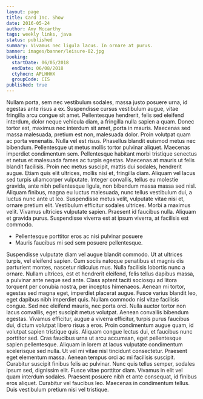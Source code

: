 ```yaml
---
layout: page
title: Card Inc. Show
date: 2016-05-24
author: Amy Mccarthy
tags: weekly links, java
status: published
summary: Vivamus nec ligula lacus. In ornare at purus.
banner: images/banner/leisure-02.jpg
booking:
  startDate: 06/05/2018
  endDate: 06/08/2018
  ctyhocn: APLHHHX
  groupCode: CIS
published: true
---
```

Nullam porta, sem nec vestibulum sodales, massa justo posuere urna, id egestas ante risus a ex. Suspendisse cursus vestibulum augue, vitae fringilla arcu congue sit amet. Pellentesque hendrerit, felis sed eleifend interdum, dolor neque vehicula diam, a fringilla nulla sapien a quam. Donec tortor est, maximus nec interdum sit amet, porta in mauris. Maecenas sed massa malesuada, pretium est non, malesuada dolor. Proin volutpat quam ac porta venenatis. Nulla vel est risus. Phasellus blandit euismod metus nec bibendum. Pellentesque ut metus mollis tortor pulvinar aliquet. Maecenas imperdiet condimentum sem.
Pellentesque habitant morbi tristique senectus et netus et malesuada fames ac turpis egestas. Maecenas at mauris ut felis blandit facilisis. Proin nec metus suscipit, mattis dui sodales, hendrerit augue. Etiam quis elit ultrices, mollis nisi et, fringilla diam. Aliquam vel lacus sed turpis ullamcorper vulputate. Integer convallis, tellus eu molestie gravida, ante nibh pellentesque ligula, non bibendum massa massa sed nisl. Aliquam finibus, magna eu luctus malesuada, nunc tellus vestibulum dui, a luctus nunc ante ut leo. Suspendisse metus velit, vulputate vitae nisi et, ornare pretium elit. Vestibulum efficitur sodales ultrices. Morbi a maximus velit. Vivamus ultricies vulputate sapien. Praesent id faucibus nulla. Aliquam et gravida purus. Suspendisse viverra est at ipsum viverra, at facilisis est commodo.

* Pellentesque porttitor eros ac nisi pulvinar posuere
* Mauris faucibus mi sed sem posuere pellentesque.

Suspendisse vulputate diam vel augue blandit commodo. Ut at ultrices turpis, vel eleifend sapien. Cum sociis natoque penatibus et magnis dis parturient montes, nascetur ridiculus mus. Nulla facilisis lobortis nunc a ornare. Nullam ultrices, est et hendrerit eleifend, felis tellus dapibus massa, a pulvinar ante neque sed ante. Class aptent taciti sociosqu ad litora torquent per conubia nostra, per inceptos himenaeos. Aenean mi tortor, egestas sed magna eget, imperdiet placerat augue. Fusce varius blandit leo, eget dapibus nibh imperdiet quis. Nullam commodo nisl vitae facilisis congue. Sed nec eleifend mauris, nec porta orci. Nulla auctor tortor non lacus convallis, eget suscipit metus volutpat. Aenean convallis bibendum egestas. Vivamus efficitur, augue a viverra efficitur, turpis purus faucibus dui, dictum volutpat libero risus a eros. Proin condimentum augue quam, id volutpat sapien tristique quis. Aliquam congue lectus dui, et faucibus nunc porttitor sed.
Cras faucibus urna ut arcu accumsan, eget pellentesque sapien pellentesque. Aliquam in lorem at lacus vulputate condimentum scelerisque sed nulla. Ut vel mi vitae nisl tincidunt consectetur. Praesent eget elementum massa. Aenean tempus orci ac mi facilisis suscipit. Curabitur suscipit finibus felis ac pulvinar. Nunc quis tellus semper, sodales ipsum sed, dignissim elit. Fusce vitae porttitor diam. Vivamus in elit vel quam interdum sodales. Praesent posuere nibh et ante consequat, id finibus eros aliquet. Curabitur vel faucibus leo. Maecenas in condimentum tellus. Duis vestibulum pretium nisi vel tristique.
